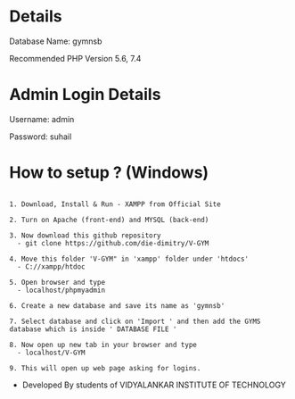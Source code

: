 # Details

Database Name: gymnsb

Recommended PHP Version 5.6, 7.4

# Admin Login Details

Username: admin

Password: suhail

# How to setup ? (Windows)
```

1. Download, Install & Run - XAMPP from Official Site

2. Turn on Apache (front-end) and MYSQL (back-end)

3. Now download this github repository 
  - git clone https://github.com/die-dimitry/V-GYM

4. Move this folder 'V-GYM" in 'xampp' folder under 'htdocs'
  - C://xampp/htdoc

5. Open browser and type 
  - localhost/phpmyadmin

6. Create a new database and save its name as 'gymnsb'

7. Select database and click on 'Import ' and then add the GYMS database which is inside ' DATABASE FILE '

8. Now open up new tab in your browser and type
  - localhost/V-GYM

9. This will open up web page asking for logins.

```


* Developed By students of VIDYALANKAR INSTITUTE OF TECHNOLOGY

